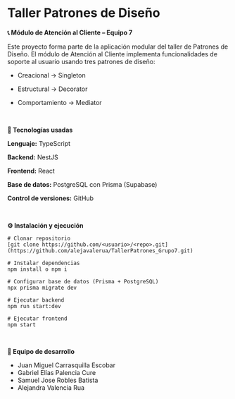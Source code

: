 # Taller Patrones de Diseño

**📞 Módulo de Atención al Cliente – Equipo 7**

Este proyecto forma parte de la aplicación modular del taller de Patrones de Diseño.
El módulo de Atención al Cliente implementa funcionalidades de soporte al usuario usando tres patrones de diseño:

* Creacional → Singleton

* Estructural → Decorator

* Comportamiento → Mediator

<br>

**🚀 Tecnologías usadas**

**Lenguaje:** TypeScript

**Backend:** NestJS

**Frontend:** React

**Base de datos:** PostgreSQL con Prisma (Supabase)

**Control de versiones:** GitHub

<br>

**⚙️ Instalación y ejecución**
```
# Clonar repositorio
[git clone https://github.com/<usuario>/<repo>.git](https://github.com/alejavalerua/TallerPatrones_Grupo7.git)

# Instalar dependencias
npm install o npm i

# Configurar base de datos (Prisma + PostgreSQL)
npx prisma migrate dev

# Ejecutar backend
npm run start:dev

# Ejecutar frontend
npm start
```

<br>

**👥 Equipo de desarrollo**
* Juan Miguel Carrasquilla Escobar
* Gabriel Elías Palencia Cure
* Samuel Jose Robles Batista
* Alejandra Valencia Rua
